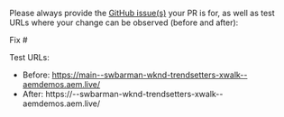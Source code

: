 Please always provide the [GitHub issue(s)](../issues) your PR is for, as well as test URLs where your change can be observed (before and after):

Fix #<gh-issue-id>

Test URLs:
- Before: https://main--swbarman-wknd-trendsetters-xwalk--aemdemos.aem.live/
- After: https://<branch>--swbarman-wknd-trendsetters-xwalk--aemdemos.aem.live/
